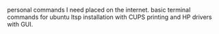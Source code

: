 personal commands I need placed on the internet. basic terminal commands for ubuntu ltsp installation with CUPS printing and HP drivers with GUI.
